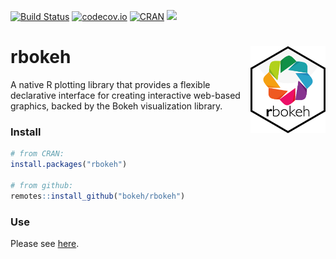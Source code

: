 [![Build Status](https://travis-ci.org/bokeh/rbokeh.svg?branch=master)](https://travis-ci.org/bokeh/rbokeh)
[![codecov.io](https://codecov.io/github/hafen/rbokeh/coverage.svg?branch=master)](https://codecov.io/github/hafen/rbokeh?branch=master)
[![CRAN](https://www.r-pkg.org/badges/version/rbokeh)](https://cran.r-project.org/package=rbokeh)
[![](https://cranlogs.r-pkg.org/badges/rbokeh)](https://cran.r-project.org/package=rbokeh)

# rbokeh <img src="man/figures/logo.png" align="right" alt="" width="120" />

A native R plotting library that provides a flexible declarative interface for creating interactive web-based graphics, backed by the Bokeh visualization library.

### Install

```r
# from CRAN:
install.packages("rbokeh")

# from github:
remotes::install_github("bokeh/rbokeh")
```

### Use

Please see [here](https://hafen.github.io/rbokeh/articles/rbokeh.html).

